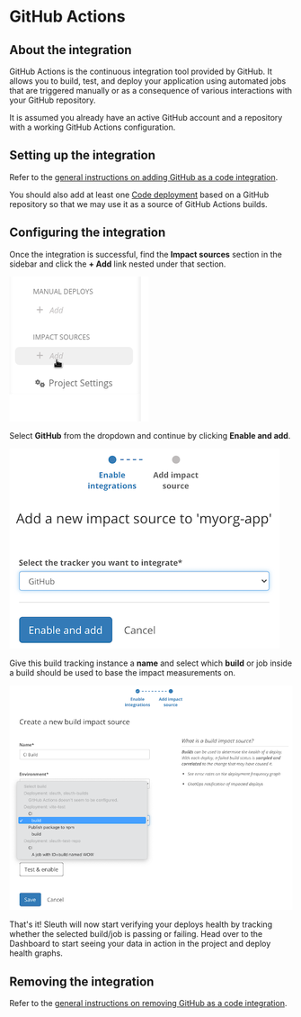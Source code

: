 # GitHub Actions

## About the integration

GitHub Actions is the continuous integration tool provided by GitHub. It allows you to build, test, and deploy your application using automated jobs that are triggered manually or as a consequence of various interactions with your GitHub repository.

It is assumed you already have an active GitHub account and a repository with a working GitHub Actions configuration.

## Setting up the integration

Refer to the [general instructions on adding GitHub as a code integration](../../code-deployment/github.md).

You should also add at least one [Code deployment](../../../modeling-your-deployments/code-deployments/) based on a GitHub repository so that we may use it as a source of GitHub Actions builds.

## Configuring the integration

Once the integration is successful, find the **Impact sources** section in the sidebar and click the **+ Add** link nested under that section.

![](../../../.gitbook/assets/impact-sidebar.png)

Select **GitHub** from the dropdown and continue by clicking **Enable and add**.

![](../../../.gitbook/assets/github-impact-build-provider.png)

Give this build tracking instance a **name** and select which **build** or job inside a build should be used to base the impact measurements on.

![](../../../.gitbook/assets/gh-actions-impact-form.png)

That's it! Sleuth will now start verifying your deploys health by tracking whether the selected build/job is passing or failing. Head over to the Dashboard to start seeing your data in action in the project and deploy health graphs.

## Removing the integration

Refer to the [general instructions on removing GitHub as a code integration](../../code-deployment/github.md).
